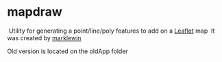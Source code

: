 # mapdraw
​
Utility for generating a point/line/poly features to add on a [Leaflet](http://leafletjs.com/) map
​
It was created by [marklewin](https://github.com/marklewin)

Old version is located on the oldApp folder
​
